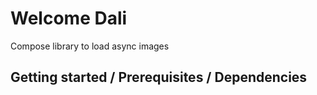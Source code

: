 # Welcome Dali

Compose library to load async images

## Getting started / Prerequisites / Dependencies